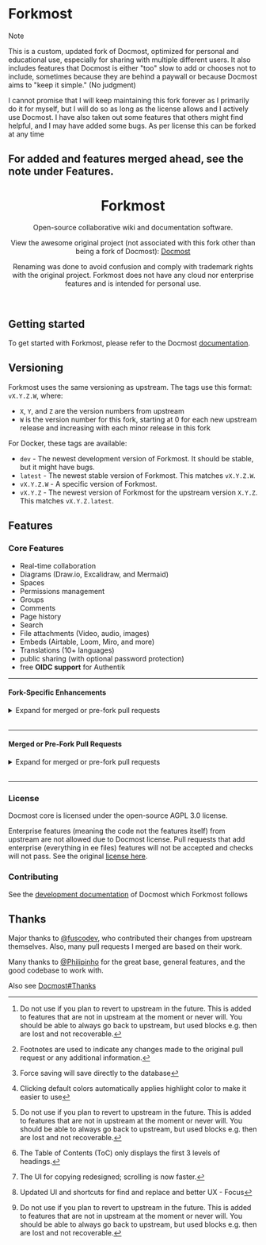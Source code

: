 # Forkmost

> [!NOTE]
> This is a custom, updated fork of Docmost, optimized for personal and educational use, especially for sharing with multiple different users. It also includes features that Docmost is either "too" slow to add or chooses not to include, sometimes because they are behind a paywall or because Docmost aims to "keep it simple." (No judgment)
>
> I cannot promise that I will keep maintaining this fork forever as I primarily do it for myself, but I will do so as long as the license allows and I actively use Docmost. I have also taken out some features that others might find helpful, and I may have added some bugs. As per license this can be forked at any time

## **For added and features merged ahead, see the note under Features.**

<div align="center">
    <h1><b>Forkmost</b></h1>
    <p>
        <p>Open-source collaborative wiki and documentation software.</p>
        <p>View the awesome original project (not associated with this fork other than being a fork of Docmost): <a href="https://docmost.com">Docmost</a></p>
        <p>Renaming was done to avoid confusion and comply with trademark rights with the original project. Forkmost does not have any cloud nor enterprise features and is intended for personal use.</p>
    </p>
</div>
<br />

## Getting started

To get started with Forkmost, please refer to the Docmost [documentation](https://docmost.com/docs).

## Versioning

Forkmost uses the same versioning as upstream. The tags use this format: `vX.Y.Z.W`, where:

- `X`, `Y`, and `Z` are the version numbers from upstream
- `W` is the version number for this fork, starting at 0 for each new upstream release and increasing with each minor release in this fork

For Docker, these tags are available:

- `dev` - The newest development version of Forkmost. It should be stable, but it might have bugs.
- `latest` - The newest stable version of Forkmost. This matches `vX.Y.Z.W`.
- `vX.Y.Z.W` - A specific version of Forkmost.
- `vX.Y.Z` - The newest version of Forkmost for the upstream version `X.Y.Z`. This matches `vX.Y.Z.latest`.

## Features

### Core Features

- Real-time collaboration
- Diagrams (Draw.io, Excalidraw, and Mermaid)
- Spaces
- Permissions management
- Groups
- Comments
- Page history
- Search
- File attachments (Video, audio, images)
- Embeds (Airtable, Loom, Miro, and more)
- Translations (10+ languages)
- public sharing (with optional password protection)
- free **OIDC support** for Authentik

---

#### Fork-Specific Enhancements

<details>

<summary>Expand for merged or pre-fork pull requests</summary>

- "Docmost" branding removed from the editor when sharing (moved to header as "Forkmost")
- Users not in the same space (and without at least edit permissions) are hidden
- Group members are hidden unless you are an admin or owner
- Allow users to change their email address
- Open links in edit mode with Ctrl
- Added audio extension support[^2]
- Use more blocks in tables (e.g., bullet list, todo, etc.)
- Custom emoji in callouts
- More options for code blocks ([see details](https://github.com/docmost/docmost/pull/1298))
- PWA support ([based on](https://github.com/docmost/docmost/pull/1298))
- Anchor link support for page mentions
- Password-protected pages

</details>

<br>

---

#### Merged or Pre-Fork Pull Requests

<details>

<summary>Expand for merged or pre-fork pull requests</summary>

List as follows[^1]:

[^1]: Footnotes are used to indicate any changes made to the original pull request or any additional information.

- **ctrl/cmd-s** by fuscodev[^3]
- **shared-page-width-toggle** by sanua356
- **extra-ligatures** by Webblitchy
- **highlight-support** by fuscodev[^4]
- **float-image** by fuscodev[^2]
- **add-more-headings** by sanua356[^5]
- **anchor-link** by fuscodev[^6]
- **forkmost/aside-pref** by fuscodev
- **forkmost/breadcrumb-mentions** by fuscodev
- **sanitize-tree-export-space** by fuscodev
- **forkmost/find-and-replace** by fuscodev[^7]
- **forkmost/colum-layout** by fuscodev[^2]
- **forkmost/spellcheck-pref** by fuscodev

</details>

[^2]: Do not use if you plan to revert to upstream in the future. This is added to features that are not in upstream at the moment or never will. You should be able to always go back to upstream, but used blocks e.g. then are lost and not recoverable.
[^3]: Force saving will save directly to the database
[^4]: Clicking default colors automatically applies highlight color to make it easier to use
[^5]: The Table of Contents (ToC) only displays the first 3 levels of headings.
[^6]: The UI for copying redesigned; scrolling is now faster.
[^7]: Updated UI and shortcuts for find and replace and better UX - Focus

<br>

---

### License

Docmost core is licensed under the open-source AGPL 3.0 license.

Enterprise features (meaning the code not the features itself) from upstream are not allowed due to Docmost license. Pull requests that add enterprise (everything in ee files) features will not be accepted and checks will not pass. See the original [license here](https://github.com/docmost/docmost?tab=readme-ov-file#license).

### Contributing

See the [development documentation](https://docmost.com/docs/self-hosting/development) of Docmost which Forkmost follows

## Thanks

Major thanks to [@fuscodev](https://github.com/fuscodev), who contributed their changes from upstream themselves. Also, many pull requests I merged are based on their work.

Many thanks to [@Philipinho](https://github.com/Philipinho) for the great base, general features, and the good codebase to work with.

Also see [Docmost#Thanks](https://github.com/docmost/docmost?tab=readme-ov-file#thanks)
